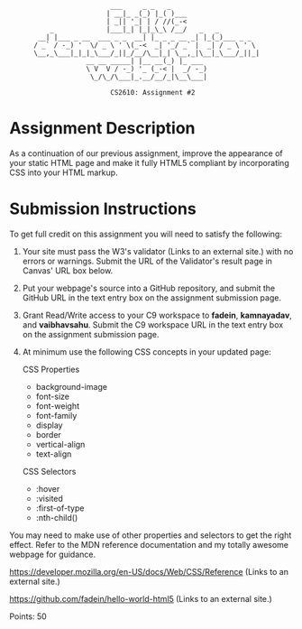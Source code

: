                              ___     _ _   _    
                            | __|_ _(_) |_( )___
                            | _|| '_| | / //(_-<
              _             |___|_| |_|_\_\ /__/   _   _          
           __| |___ _ __  ___ _ _  __| |_ _ _ __ _| |_(_)___ _ _  
          / _` / -_) '  \/ _ \ ' \(_-<  _| '_/ _` |  _| / _ \ ' \ 
          \__,_\___|_|_|_\___/_||_/__/\__|_| \__,_|\__|_\___/_||_|
                       __ __ _____| |__ __(_) |_ ___ 
                       \ V  V / -_) '_ (_-< |  _/ -_)
                        \_/\_/\___|_.__/__/_|\__\___|
                                                     
							 CS2610: Assignment #2


# Assignment Description
As a continuation of our previous assignment, improve the appearance of your static HTML page and make it fully HTML5 compliant by incorporating CSS into your HTML markup.

# Submission Instructions
To get full credit on this assignment you will need to satisfy the following:

1. Your site must pass the W3's validator (Links to an external site.) with no errors or warnings. Submit the URL of the Validator's result page in Canvas' URL box below.
1. Put your webpage's source into a GitHub repository, and submit the GitHub URL in the text entry box on the assignment submission page.
1. Grant Read/Write access to your C9 workspace to __fadein__, __kamnayadav__, and __vaibhavsahu__. Submit the C9 workspace URL  in the text entry box on the assignment submission page.
1. At minimum use the following CSS concepts in your updated page:

   CSS Properties
   * background-image
   * font-size
   * font-weight
   * font-family
   * display
   * border
   * vertical-align
   * text-align

   CSS Selectors
   * :hover
   * :visited
   * :first-of-type
   * :nth-child()

You may need to make use of other properties and selectors to get the right effect. Refer to the MDN reference documentation and my totally awesome webpage for guidance.

https://developer.mozilla.org/en-US/docs/Web/CSS/Reference (Links to an external site.)

https://github.com/fadein/hello-world-html5 (Links to an external site.)

Points: 50
